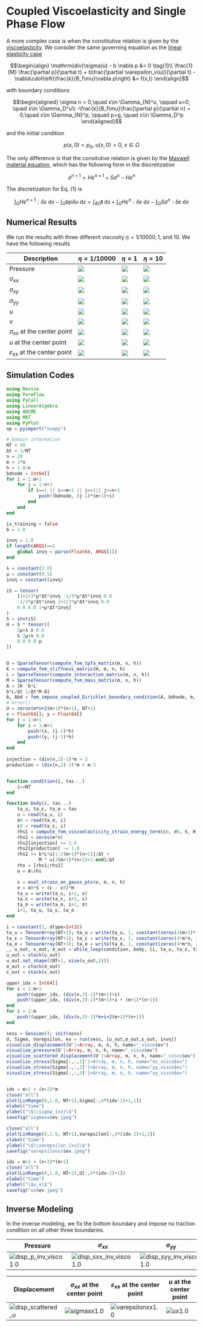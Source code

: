 # Coupled Viscoelasticity and Single Phase Flow 

A more complex case is when the constitutive relation is given by the [viscoelasticity](https://kailaix.github.io/PoreFlow.jl/dev/viscoelasticity/). We consider the same governing equation as the [linear elasticity case](https://kailaix.github.io/PoreFlow.jl/dev/coupled/)



$$\begin{align}
\mathrm{div}\sigma(u) - b \nabla p &= 0 \tag{1}\\
\frac{1}{M} \frac{\partial p}{\partial t} + b\frac{\partial \varepsilon_v(u)}{\partial t} - \nabla\cdot\left(\frac{k}{B_f\mu}\nabla p\right) &= f(x,t)
\end{align}$$



with boundary conditions

$$\begin{aligned}
\sigma n = 0,\quad x\in \Gamma_{N}^u, \qquad u=0, \quad x\in \Gamma_D^u\\
-\frac{k}{B_f\mu}\frac{\partial p}{\partial n} = 0,\quad x\in \Gamma_{N}^p, \qquad p=g, \quad x\in \Gamma_D^p
\end{aligned}$$

and the initial condition

$$p(x,0) = p_0,\ u(x,0) =0,\ x\in \Omega$$

The only difference is that the consitutive relation is given by the [Maxwell material equation](https://kailaix.github.io/PoreFlow.jl/dev/viscoelasticity/#Numerical-Example-1), which has the following form in the discretization 

$$\sigma^{n+1} = H \varepsilon^{n+1} + S \sigma^n  - H\varepsilon^n$$

The discretization for Eq. (1) is 

$$\int_\Omega H \varepsilon^{n+1} : \delta \varepsilon \;\mathrm{d}x- \int_\Omega b p \delta u \;\mathrm{d}x = \int_{\partial \Omega} \mathbf{t} \;\mathrm{d}s + \int_{\Omega} H\varepsilon^n : \delta\varepsilon \;\mathrm{d} x - \int_\Omega S\sigma^n : \delta \varepsilon \;\mathrm{d} x$$



## Numerical Results

We run the results with three different viscosity $\eta = 1/10000, 1$, and $10$. We have the following results

| Description                            | $\eta=1/10000$                                               | $\eta=1$ | $\eta=10$ |
| -------------------------------------- | ------------------------------------------------------------ | -------- | --------- |
| Pressure                               | ![](./assets/visco/disp_p_visco10000.0.gif) |  ![](./assets/visco/disp_p_visco1.0.gif)        | ![](./assets/visco/disp_p_visco0.1.gif)          |
| $\sigma_{xx}$                          | ![](./assets/visco/disp_sxx_visco10000.0.gif) |  ![](./assets/visco/disp_sxx_visco1.0.gif)        | ![](./assets/visco/disp_sxx_visco0.1.gif)          |
| $\sigma_{xy}$                          | ![](./assets/visco/disp_syy_visco10000.0.gif) |  ![](./assets/visco/disp_syy_visco1.0.gif)        | ![](./assets/visco/disp_syy_visco0.1.gif)          |
| $\sigma_{yy}$                          | ![](./assets/visco/disp_sxy_visco10000.0.gif) |  ![](./assets/visco/disp_sxy_visco1.0.gif)        | ![](./assets/visco/disp_sxy_visco0.1.gif)          |
| $u$                                    | ![](./assets/visco/disp_u_visco10000.0.gif) |  ![](./assets/visco/disp_u_visco1.0.gif)        | ![](./assets/visco/disp_u_visco0.1.gif)          |
| $v$                                    | ![](./assets/visco/disp_v_visco10000.0.gif) |  ![](./assets/visco/disp_v_visco1.0.gif)        | ![](./assets/visco/disp_v_visco0.1.gif)          |
| $\sigma_{xx}$ at the center point      | ![](./assets/visco/sigmaxx10000.0.jpeg) |  ![](./assets/visco/sigmaxx1.0.jpeg)     | ![](./assets/visco/sigmaxx0.1.jpeg)     |
| $u$ at the center point                | ![](./assets/visco/ux10000.0.jpeg) |  ![](./assets/visco/ux1.0.jpeg)      | ![](./assets/visco/ux0.1.jpeg)      |
| $\varepsilon_{xx}$ at the center point | ![](./assets/visco/varepsilonxx10000.0.jpeg) |  ![](./assets/visco/varepsilonxx1.0.jpeg)      | ![](./assets/visco/varepsilonxx0.1.jpeg)    |



## Simulation Codes

```julia
using Revise
using PoreFlow
using PyCall
using LinearAlgebra
using ADCME
using MAT
using PyPlot
np = pyimport("numpy")

# Domain information 
NT = 50
Δt = 1/NT
n = 20
m = 2*n 
h = 1.0/n 
bdnode = Int64[]
for i = 1:m+1
    for j = 1:n+1
        if i==1 || i==m+1 || j==1|| j==n+1
            push!(bdnode, (j-1)*(m+1)+i)
        end
    end
end

is_training = false
b = 1.0

invη = 1.0
if length(ARGS)==1
    global invη = parse(Float64, ARGS[1])
end

λ = constant(2.0)
μ = constant(0.5)
invη = constant(invη)

iS = tensor(
    [1+2/3*μ*Δt*invη -1/3*μ*Δt*invη 0.0
    -1/3*μ*Δt*invη 1+2/3*μ*Δt*invη 0.0 
    0.0 0.0 1+μ*Δt*invη]
)
S = inv(iS)
H = S * tensor([
    2μ+λ λ 0.0
    λ 2μ+λ 0.0
    0.0 0.0 μ
])


Q = SparseTensor(compute_fvm_tpfa_matrix(m, n, h))
K = compute_fem_stiffness_matrix(H, m, n, h)
L = SparseTensor(compute_interaction_matrix(m, n, h))
M = SparseTensor(compute_fvm_mass_matrix(m, n, h))
A = [K -b*L'
b*L/Δt 1/Δt*M-Q]
A, Abd = fem_impose_coupled_Dirichlet_boundary_condition(A, bdnode, m, n, h)
# error()
U = zeros(m*n+2(m+1)*(n+1), NT+1)
x = Float64[]; y = Float64[]
for j = 1:n+1
    for i = 1:m+1
        push!(x, (i-1)*h)
        push!(y, (j-1)*h)
    end
end
    
injection = (div(n,2)-1)*m + 3
production = (div(n,2)-1)*m + m-3


function condition(i, tas...)
    i<=NT
end

function body(i, tas...)
    ta_u, ta_ε, ta_σ = tas
    u = read(ta_u, i)
    σ0 = read(ta_σ, i)
    ε0 = read(ta_ε, i)
    rhs1 = compute_fem_viscoelasticity_strain_energy_term(ε0, σ0, S, H, m, n, h)
    rhs2 = zeros(m*n)
    rhs2[injection] += 1.0
    rhs2[production] -= 1.0
    rhs2 += b*L*u[1:2(m+1)*(n+1)]/Δt + 
            M * u[2(m+1)*(n+1)+1:end]/Δt
    rhs = [rhs1;rhs2]
    o = A\rhs 

    ε = eval_strain_on_gauss_pts(o, m, n, h)
    σ = σ0*S + (ε - ε0)*H
    ta_u = write(ta_u, i+1, o)
    ta_ε = write(ta_ε, i+1, ε)
    ta_σ = write(ta_σ, i+1, σ)
    i+1, ta_u, ta_ε, ta_σ
end

i = constant(1, dtype=Int32)
ta_u = TensorArray(NT+1); ta_u = write(ta_u, 1, constant(zeros(2(m+1)*(n+1)+m*n)))
ta_ε = TensorArray(NT+1); ta_ε = write(ta_ε, 1, constant(zeros(4*m*n, 3)))
ta_σ = TensorArray(NT+1); ta_σ = write(ta_σ, 1, constant(zeros(4*m*n, 3)))
_, u_out, ε_out, σ_out = while_loop(condition, body, [i, ta_u, ta_ε, ta_σ])
u_out = stack(u_out)
u_out.set_shape((NT+1, size(u_out,2)))
σ_out = stack(σ_out)
ε_out = stack(ε_out)

upper_idx = Int64[]
for i = 1:m+1
    push!(upper_idx, (div(n,3)-1)*(m+1)+i)
    push!(upper_idx, (div(n,3)-1)*(m+1)+i + (m+1)*(n+1))
end
for i = 1:m 
    push!(upper_idx, (div(n,3)-1)*m+i+2(m+1)*(n+1))
end

sess = Session(); init(sess)
U, Sigma, Varepsilon, ev = run(sess, [u_out,σ_out,ε_out, invη])
visualize_displacement(U'|>Array, m, n, h, name="_visco$ev")
visualize_pressure(U'|>Array, m, n, h, name="_visco$ev")
visualize_scattered_displacement(U'|>Array, m, n, h, name="_visco$ev")
visualize_stress(Sigma[:,:,1]'|>Array, m, n, h, name="xx_visco$ev")
visualize_stress(Sigma[:,:,2]'|>Array, m, n, h, name="yy_visco$ev")
visualize_stress(Sigma[:,:,3]'|>Array, m, n, h, name="xy_visco$ev")


idx = m÷2 + (n÷2)*m
close("all")
plot(LinRange(0,1.0, NT+1),Sigma[:,4*(idx-1)+1,1])
xlabel("time")
ylabel("\$\\sigma_{xx}\$")
savefig("sigmaxx$ev.jpeg")

close("all")
plot(LinRange(0,1.0, NT+1),Varepsilon[:,4*(idx-1)+1,1])
xlabel("time")
ylabel("\$\\varepsilon_{xx}\$")
savefig("varepsilonxx$ev.jpeg")

idx = m÷2 + (n÷2)*(m+1)
close("all")
plot(LinRange(0,1.0, NT+1),U[:,4*(idx-1)+1])
xlabel("time")
ylabel("\$u_x\$")
savefig("ux$ev.jpeg")
```



## Inverse Modeling	

In the inverse modeling, we fix the bottom boundary and impose no traction condition on all other three boundaries. 



| Pressure                                                     | $\sigma_{xx}$                                                | $\sigma_{yy}$                                                | $\sigma_{xy}$                                                | $u$                                                          | $v$                                                          |
| ------------------------------------------------------------ | ------------------------------------------------------------ | ------------------------------------------------------------ | ------------------------------------------------------------ | ------------------------------------------------------------ | ------------------------------------------------------------ |
| ![disp_p_inv_visco1.0](/Users/kailaix/Desktop/PoreFlow.jl/docs/src/assets/visco/disp_p_inv_visco1.0.gif) | ![disp_sxx_inv_visco1.0](/Users/kailaix/Desktop/PoreFlow.jl/docs/src/assets/visco/disp_sxx_inv_visco1.0.gif) | ![disp_syy_inv_visco1.0](/Users/kailaix/Desktop/PoreFlow.jl/docs/src/assets/visco/disp_syy_inv_visco1.0.gif) | ![disp_sxy_inv_visco1.0](/Users/kailaix/Desktop/PoreFlow.jl/docs/src/assets/visco/disp_sxy_inv_visco1.0.gif) | ![disp_u_inv_visco1.0](/Users/kailaix/Desktop/PoreFlow.jl/docs/src/assets/visco/disp_u_inv_visco1.0.gif) | ![disp_v_inv_visco1.0](/Users/kailaix/Desktop/PoreFlow.jl/docs/src/assets/visco/disp_v_inv_visco1.0.gif) |



| Displacement                                                 | $\sigma_{xx}$ at the center point                            | $\varepsilon_{xx}$  at the center point                      | $u$ at the center point                                      |
| ------------------------------------------------------------ | ------------------------------------------------------------ | ------------------------------------------------------------ | ------------------------------------------------------------ |
| ![disp_scattered_u](/Users/kailaix/Desktop/PoreFlow.jl/docs/src/assets/visco/disp_scattered_u.gif) | ![sigmaxx1.0](/Users/kailaix/Desktop/PoreFlow.jl/docs/src/assets/visco/inverse/sigmaxx1.0.jpeg) | ![varepsilonxx1.0](/Users/kailaix/Desktop/PoreFlow.jl/docs/src/assets/visco/inverse/varepsilonxx1.0.jpeg) | ![ux1.0](/Users/kailaix/Desktop/PoreFlow.jl/docs/src/assets/visco/inverse/ux1.0.jpeg) |

